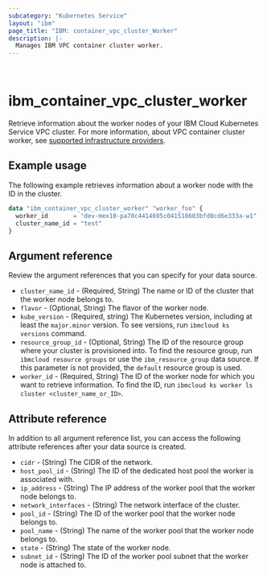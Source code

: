 ```yaml
---
subcategory: "Kubernetes Service"
layout: "ibm"
page_title: "IBM: container_vpc_cluster_Worker"
description: |-
  Manages IBM VPC container cluster worker.
---
```

​
# ibm_container_vpc_cluster_worker
Retrieve information about the worker nodes of your IBM Cloud Kubernetes Service VPC cluster. For more information, about VPC container cluster worker, see [supported infrastructure providers](https://cloud.ibm.com/docs/containers?topic=containers-infrastructure_providers).

## Example usage
The following example retrieves information about a worker node with the ID in the cluster. 

```terraform
data "ibm_container_vpc_cluster_worker" "worker_foo" {
  worker_id       = "dev-mex10-pa70c4414695c041518603bfd0cd6e333a-w1"
  cluster_name_id = "test"
}
```
## Argument reference
Review the argument references that you can specify for your data source. 

- `cluster_name_id` - (Required, String) The name or ID of the cluster that the worker node belongs to.
- `flavor` - (Optional, String) The flavor of the worker node.
- `kube_version` -  (Required, string) The Kubernetes version, including at least the `major.minor` version. To see versions, run `ibmcloud ks versions` command.
- `resource_group_id` - (Optional, String) The ID of the resource group where your cluster is provisioned into. To find the resource group, run `ibmcloud resource groups` or use the `ibm_resource_group` data source. If this parameter is not provided, the `default` resource group is used.
- `worker_id` - (Required, String) The ID of the worker node for which you want to retrieve information. To find the ID, run `ibmcloud ks worker ls cluster <cluster_name_or_ID>`. 

## Attribute reference
In addition to all argument reference list, you can access the following attribute references after your data source is created. 

- `cidr` - (String) The CIDR of the network.
- `host_pool_id` - (String) The ID of the dedicated host pool the worker is associated with.
- `ip_address` - (String) The IP address of the worker pool that the worker node belongs to.
- `network_interfaces` - (String) The network interface of the cluster.
- `pool_id` - (String) The ID of the worker pool that the worker node belongs to.
- `pool_name` - (String) The name of the worker pool that the worker node belongs to.
- `state` - (String) The state of the worker node. 
- `subnet_id` - (String) The ID of the worker pool subnet that the worker node is attached to.
